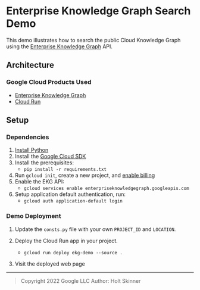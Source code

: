 # Enterprise Knowledge Graph Search Demo

This demo illustrates how to search the public Cloud Knowledge Graph using the [Enterprise Knowledge Graph][1] API.

## Architecture

### Google Cloud Products Used

- [Enterprise Knowledge Graph][1]
- [Cloud Run][2]

[1]: https://cloud.google.com/enterprise-knowledge-graph/docs/overview
[2]: https://cloud.google.com/run

## Setup

### Dependencies

1. [Install Python](https://www.python.org/downloads/)
2. Install the [Google Cloud SDK](https://cloud.google.com/sdk/docs/install)
3. Install the prerequisites:
   - `pip install -r requirements.txt`
4. Run `gcloud init`, create a new project, and
   [enable billing](https://cloud.google.com/billing/docs/how-to/modify-project#enable_billing_for_a_project)
5. Enable the EKG API:
   - `gcloud services enable enterpriseknowledgegraph.googleapis.com`
6. Setup application default authentication, run:
   - `gcloud auth application-default login`

### Demo Deployment

1. Update the `consts.py` file with your own `PROJECT_ID` and `LOCATION`.

2. Deploy the Cloud Run app in your project.

   - `gcloud run deploy ekg-demo --source .`

3. Visit the deployed web page

---

> Copyright 2022 Google LLC
> Author: Holt Skinner
